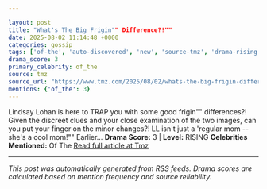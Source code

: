 ```yaml
---

layout: post
title: "What's The Big Frigin"" Difference?!""
date: 2025-08-02 11:14:48 +0000
categories: gossip
tags: ['of-the', 'auto-discovered', 'new', 'source-tmz', 'drama-rising']
drama_score: 3
primary_celebrity: of_the
source: tmz
source_url: "https://www.tmz.com/2025/08/02/whats-the-big-frigin-difference/""
mentions: {'of_the': 3}
---
```


Lindsay Lohan is here to TRAP you with some good frigin"" differences?! Given the discreet clues and your close examination of the two images, can you put your finger on the minor changes?! LL isn't just a 'regular mom -- she's a cool mom!"" Earlier… **Drama Score:** 3 | **Level:** RISING **Celebrities Mentioned:** Of The [Read full article at Tmz](https://www.tmz.com/2025/08/02/whats-the-big-frigin-difference/)

---

*This post was automatically generated from RSS feeds. Drama scores are calculated based on mention frequency and source reliability.*